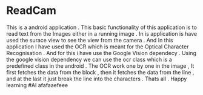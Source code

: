 # ReadCam
This is a android application . This basic functionality of this application is to read text from the Images either in a running image . In is application is have used the surace view to see  the view from the camera . And In this application I have used the OCR which is meant for the Optical Character Recognisation . And for this i have use the Google Vision dependecy . Using the google vision dependency we can use the ocr class which is a predefined class in the android . The OCR  work one by one in the image , It first fetches the data from the block , then it fetches the data from the line , and at the last it just break the line into the characters . Thats all . Happy learning #AI
afafaaefeee
